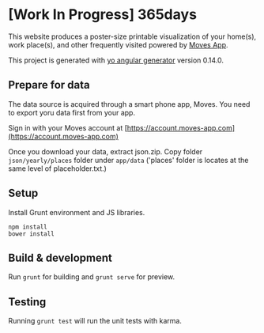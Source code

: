 # [Work In Progress] 365days

This website produces a poster-size printable visualization of your home(s), work place(s), and other frequently visited powered by [Moves App](https://www.moves-app.com).
        
This project is generated with [yo angular generator](https://github.com/yeoman/generator-angular)
version 0.14.0.

## Prepare for data
The data source is acquired through a smart phone app, Moves. You need to export yoru data first from your app.

Sign in with your Moves account at [https://account.moves-app.com](https://account.moves-app.com)

Once you download your data, extract json.zip. Copy folder `json/yearly/places` folder under `app/data` ('places' folder is locates at the same level of placeholder.txt.)    

## Setup
Install Grunt environment and JS libraries.

```
npm install
bower install
```

## Build & development

Run `grunt` for building and `grunt serve` for preview.

## Testing

Running `grunt test` will run the unit tests with karma.
